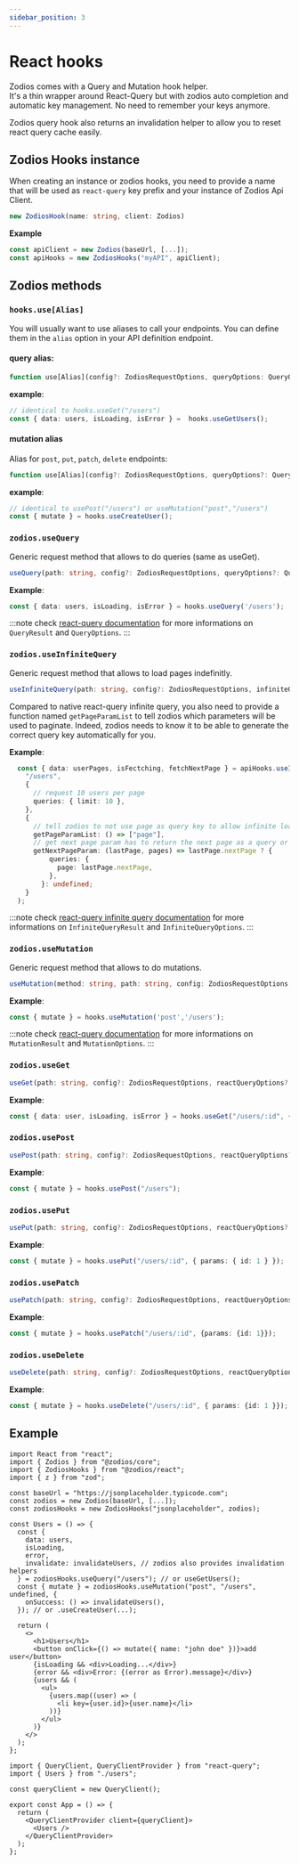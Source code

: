 ```yaml
---
sidebar_position: 3
---
```


# React hooks

Zodios comes with a Query and Mutation hook helper.  
It's a thin wrapper around React-Query but with zodios auto completion and automatic key management.
No need to remember your keys anymore.
  
Zodios query hook also returns an invalidation helper to allow you to reset react query cache easily.

## Zodios Hooks instance

When creating an instance or zodios hooks, you need to provide a name that will be used as `react-query` key prefix and your instance of Zodios Api Client.  

```ts
new ZodiosHook(name: string, client: Zodios)
```

**Example**
```ts
const apiClient = new Zodios(baseUrl, [...]);
const apiHooks = new ZodiosHooks("myAPI", apiClient);
```


## Zodios methods

### `hooks.use[Alias]`

You will usually want to use aliases to call your endpoints. You can define them in the `alias` option in your API definition endpoint.

#### query alias:
```ts
function use[Alias](config?: ZodiosRequestOptions, queryOptions: QueryOptions): QueryResult<Response>;
```

**example**:
```ts
// identical to hooks.useGet("/users")
const { data: users, isLoading, isError } =  hooks.useGetUsers();
```

#### mutation alias 

Alias for `post`, `put`, `patch`, `delete` endpoints:
```ts
function use[Alias](config?: ZodiosRequestOptions, queryOptions?: QueryOptions): MutationResult<Response>;
```

**example**:
```ts
// identical to usePost("/users") or useMutation("post","/users")
const { mutate } = hooks.useCreateUser();

```

### `zodios.useQuery`

Generic request method that allows to do queries (same as useGet).

```ts
useQuery(path: string, config?: ZodiosRequestOptions, queryOptions?: QueryOptions): QueryResult<Response>;
```

**Example**:
```ts
const { data: users, isLoading, isError } = hooks.useQuery('/users');
```

:::note
check [react-query documentation](https://react-query.tanstack.com/reference/useQuery) for more informations on `QueryResult` and `QueryOptions`.
:::

### `zodios.useInfiniteQuery`

Generic request method that allows to load pages indefinitly.

```ts
useInfiniteQuery(path: string, config?: ZodiosRequestOptions, infiniteQueryOptions?: InfiniteQueryOptions): InfiniteQueryResult<Response>;
```

Compared to native react-query infinite query, you also need to provide a function named `getPageParamList` to tell zodios which parameters will be used to paginate. Indeed, zodios needs to know it to be able to generate the correct query key automatically for you.

**Example**:
```ts
  const { data: userPages, isFectching, fetchNextPage } = apiHooks.useInfiniteQuery(
    "/users",
    {
      // request 10 users per page
      queries: { limit: 10 },
    },
    {
      // tell zodios to not use page as query key to allow infinite loading
      getPageParamList: () => ["page"],
      // get next page param has to return the next page as a query or path param
      getNextPageParam: (lastPage, pages) => lastPage.nextPage ? {
          queries: {
            page: lastPage.nextPage,
          },
        }: undefined;
    }
  );
```

:::note
check [react-query infinite query documentation](https://react-query.tanstack.com/reference/useInfiniteQuery) for more informations on `InfiniteQueryResult` and `InfiniteQueryOptions`.
:::

### `zodios.useMutation`

Generic request method that allows to do mutations.

```ts
useMutation(method: string, path: string, config: ZodiosRequestOptions, reactQueryOptions?: ReactQueryOptions): ReactMutationResult<Response>;
```

**Example**:
```ts
const { mutate } = hooks.useMutation('post','/users');
```

:::note
check [react-query documentation](https://react-query.tanstack.com/reference/useMutation) for more informations on `MutationResult` and `MutationOptions`.
:::

### `zodios.useGet`

```ts
useGet(path: string, config?: ZodiosRequestOptions, reactQueryOptions?: ReactQueryOptions): ReactQueryResult<Response>;
```

**Example**:
```ts
const { data: user, isLoading, isError } = hooks.useGet("/users/:id", { params: { id: 1 } });
```

### `zodios.usePost`

```ts
usePost(path: string, config?: ZodiosRequestOptions, reactQueryOptions?: ReactQueryOptions): ReactMutationResult<Response>;
```

**Example**:
```ts
const { mutate } = hooks.usePost("/users");
```

### `zodios.usePut`

```ts
usePut(path: string, config?: ZodiosRequestOptions, reactQueryOptions?: ReactQueryOptions): ReactMutationResult<Response>;
```

**Example**:
```ts
const { mutate } = hooks.usePut("/users/:id", { params: { id: 1 } });
```

### `zodios.usePatch`

```ts
usePatch(path: string, config?: ZodiosRequestOptions, reactQueryOptions?: ReactQueryOptions): ReactMutationResult<Response>;
```

**Example**:
```ts
const { mutate } = hooks.usePatch("/users/:id", {params: {id: 1}});
```

### `zodios.useDelete`

```ts
useDelete(path: string, config?: ZodiosRequestOptions, reactQueryOptions?: ReactQueryOptions): ReactMutationResult<Response>;
```

**Example**:
```ts
const { mutate } = hooks.useDelete("/users/:id", { params: {id: 1 }});
```

## Example

```tsx title="users.tsx"
import React from "react";
import { Zodios } from "@zodios/core";
import { ZodiosHooks } from "@zodios/react";
import { z } from "zod";

const baseUrl = "https://jsonplaceholder.typicode.com";
const zodios = new Zodios(baseUrl, [...]);
const zodiosHooks = new ZodiosHooks("jsonplaceholder", zodios);

const Users = () => {
  const {
    data: users,
    isLoading,
    error,
    invalidate: invalidateUsers, // zodios also provides invalidation helpers
  } = zodiosHooks.useQuery("/users"); // or useGetUsers();
  const { mutate } = zodiosHooks.useMutation("post", "/users", undefined, {
    onSuccess: () => invalidateUsers(),
  }); // or .useCreateUser(...);

  return (
    <>
      <h1>Users</h1>
      <button onClick={() => mutate({ name: "john doe" })}>add user</button>
      {isLoading && <div>Loading...</div>}
      {error && <div>Error: {(error as Error).message}</div>}
      {users && (
        <ul>
          {users.map((user) => (
            <li key={user.id}>{user.name}</li>
          ))}
        </ul>
      )}
    </>
  );
};
```

```tsx title="root.tsx"
import { QueryClient, QueryClientProvider } from "react-query";
import { Users } from "./users";

const queryClient = new QueryClient();

export const App = () => {
  return (
    <QueryClientProvider client={queryClient}>
      <Users />
    </QueryClientProvider>
  );
};
```